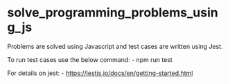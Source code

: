 # solve_programming_problems_using_js
Problems are solved using Javascript and test cases are written using Jest.

To run test cases use the below command: - 
npm run test

For details on jest: - 
https://jestjs.io/docs/en/getting-started.html
